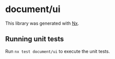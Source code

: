 # document/ui

This library was generated with [Nx](https://nx.dev).

## Running unit tests

Run `nx test document/ui` to execute the unit tests.
